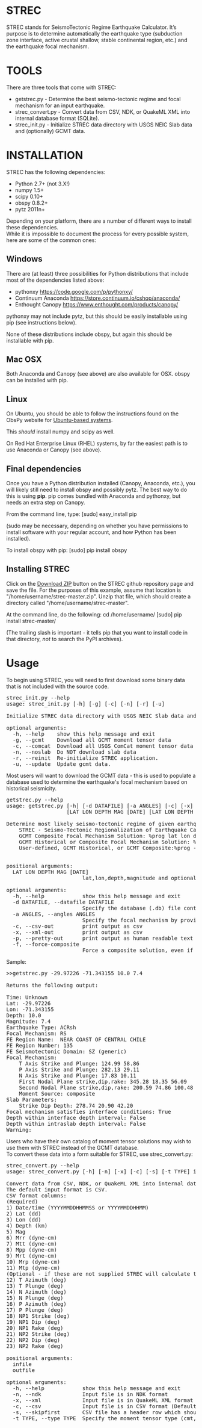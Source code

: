 STREC
=====

 STREC stands for SeismoTectonic Regime Earthquake Calculator. It’s purpose is to determine automatically the earthquake type (subduction zone interface, active crustal shallow, stable continental region, etc.) and the earthquake focal mechanism.

TOOLS
=====

There are three tools that come with STREC:

- getstrec.py - Determine the best seismo-tectonic regime and focal mechanism for an input earthquake.
- strec_convert.py - Convert data from CSV, NDK, or QuakeML XML into internal database format (SQLite).
- strec_init.py - Initialize STREC data directory with USGS NEIC Slab data and (optionally) GCMT data.

INSTALLATION
============

STREC has the following dependencies:
- Python 2.7+ (not 3.X!)
- numpy 1.5+
- scipy 0.10+
- obspy 0.8.2+
- pytz 2011n+

Depending on your platform, there are a number of different ways to install these dependencies.  
While it is impossible to document the process for every possible system, here are some of the 
common ones:

Windows
-------
There are (at least) three possibilities for Python distributions that include most of the dependencies listed above:
- pythonxy <a href="https://code.google.com/p/pythonxy/">https://code.google.com/p/pythonxy/</a>
- Continuum Anaconda <a href="https://store.continuum.io/cshop/anaconda/">https://store.continuum.io/cshop/anaconda/</a>
- Enthought Canopy <a href="https://www.enthought.com/products/canopy/">https://www.enthought.com/products/canopy/</a>

pythonxy may not include pytz, but this should be easily installable using pip (see instructions below).

None of these distributions include obspy, but again this should be installable with pip.

Mac OSX
-------
Both Anaconda and Canopy (see above) are also available for OSX.  obspy can be installed with pip.

Linux
-----
On Ubuntu, you should be able to follow the instructions found on the ObsPy website for 
<a href="https://github.com/obspy/obspy/wiki/Installation-on-Linux-via-Apt-Repository">Ubuntu-based systems</a>.

This <em>should</em> install numpy and scipy as well.

On Red Hat Enterprise Linux (RHEL) systems, by far the easiest path is to use Anaconda or Canopy (see above).

Final dependencies
------------------
Once you have a Python distribution installed (Canopy, Anaconda, etc.), you will likely still need to install 
obspy and possibly pytz.  The best way to do this is using <b>pip</b>.  pip comes bundled with Anaconda and pythonxy, 
but needs an extra step on Canopy.

From the command line, type:
     [sudo] easy_install pip

(sudo may be necessary, depending on whether you have permissions to install software with your regular account, and how Python has been installed).

To install obspy with pip:
   [sudo] pip install obspy

Installing STREC
----------------

Click on the <a href="https://github.com/usgs/strec/archive/master.zip">Download ZIP</a> button on the 
STREC github repository page and save the file.  For the purposes of this example, assume that location is "/home/username/strec-master.zip".
Unzip that file, which should create a directory called "/home/username/strec-master".

At the command line, do the following:
   cd /home/username/
   [sudo] pip install strec-master/

(The trailing slash is important - it tells pip that you want to install code in that directory, *not* to search the PyPI archives).

Usage
=====

To begin using STREC, you will need to first download some binary data that is not included with the source code.

<pre>
strec_init.py --help
usage: strec_init.py [-h] [-g] [-c] [-n] [-r] [-u]

Initialize STREC data directory with USGS NEIC Slab data and (optionally) GCMT data.

optional arguments:
  -h, --help    show this help message and exit
  -g, --gcmt    Download all GCMT moment tensor data
  -c, --comcat  Download all USGS ComCat moment tensor data (sans GCMT)
  -n, --noslab  Do NOT download slab data
  -r, --reinit  Re-initialize STREC application.
  -u, --update  Update gcmt data.
</pre>

Most users will want to download the GCMT data - this is used to populate a database used to determine the earthquake's focal 
mechanism based on historical seismicity.

<pre>
getstrec.py --help
usage: getstrec.py [-h] [-d DATAFILE] [-a ANGLES] [-c] [-x] [-p] [-f]
                   [LAT LON DEPTH MAG [DATE] [LAT LON DEPTH MAG [DATE] ...]]

Determine most likely seismo-tectonic regime of given earthquake.
    STREC - Seismo-Tectonic Regionalization of Earthquake Catalogs
    GCMT Composite Focal Mechanism Solution: %prog lat lon depth magnitude
    GCMT Historical or Composite Focal Mechanism Solution: %prog lat lon depth magnitude [date]
    User-defined, GCMT Historical, or GCMT Composite:%prog -d datafolder lat lon depth magnitude [date]
    

positional arguments:
  LAT LON DEPTH MAG [DATE]
                        lat,lon,depth,magnitude and optionally date/time (YYYYMMDDHHMM) of earthquake

optional arguments:
  -h, --help            show this help message and exit
  -d DATAFILE, --datafile DATAFILE
                        Specify the database (.db) file containing moment tensor solutions.
  -a ANGLES, --angles ANGLES
                        Specify the focal mechanism by providing "strike dip rake"
  -c, --csv-out         print output as csv
  -x, --xml-out         print output as csv
  -p, --pretty-out      print output as human readable text
  -f, --force-composite
                        Force a composite solution, even if an exact historical moment tensor can be found.
</pre>

Sample:
<pre>
>>getstrec.py -29.97226 -71.343155 10.0 7.4

Returns the following output:

Time: Unknown
Lat: -29.97226
Lon: -71.343155
Depth: 10.0
Magnitude: 7.4
Earthquake Type: ACRsh
Focal Mechanism: RS
FE Region Name:  NEAR COAST OF CENTRAL CHILE
FE Region Number: 135
FE Seismotectonic Domain: SZ (generic)
Focal Mechanism:
	T Axis Strike and Plunge: 124.99 58.86
	P Axis Strike and Plunge: 282.13 29.11
	N Axis Strike and Plunge: 17.83 10.11
	First Nodal Plane strike,dip,rake: 345.28 18.35 56.09
	Second Nodal Plane strike,dip,rake: 200.59 74.86 100.48
	Moment Source: composite
Slab Parameters:
	Strike Dip Depth: 278.74 20.90 42.20
Focal mechanism satisfies interface conditions: True
Depth within interface depth interval: False
Depth within intraslab depth interval: False
Warning: 
</pre>

Users who have their own catalog of moment tensor solutions may wish to use them with STREC instead of the GCMT database.  
To convert these data into a form suitable for STREC, use strec_convert.py:

<pre>
strec_convert.py --help
usage: strec_convert.py [-h] [-n] [-x] [-c] [-s] [-t TYPE] infile outfile

Convert data from CSV, NDK, or QuakeML XML into internal database format (SQLite).
The default input format is CSV.
CSV format columns:
(Required)
1) Date/time (YYYYMMDDHHMMSS or YYYYMMDDHHMM)
2) Lat (dd)
3) Lon (dd)
4) Depth (km)
5) Mag
6) Mrr (dyne-cm)
7) Mtt (dyne-cm)
8) Mpp (dyne-cm)
9) Mrt (dyne-cm)
10) Mrp (dyne-cm)
11) Mtp (dyne-cm)
(Optional - if these are not supplied STREC will calculate them from moment tensor components above).
12) T Azimuth (deg)
13) T Plunge (deg)
14) N Azimuth (deg)
15) N Plunge (deg)
16) P Azimuth (deg)
17) P Plunge (deg)
18) NP1 Strike (deg)
19) NP1 Dip (deg)
20) NP1 Rake (deg)
21) NP2 Strike (deg)
22) NP2 Dip (deg)
23) NP2 Rake (deg)

positional arguments:
  infile
  outfile

optional arguments:
  -h, --help            show this help message and exit
  -n, --ndk             Input file is in NDK format
  -x, --xml             Input file is in QuakeML XML format
  -c, --csv             Input file is in CSV format (Default)
  -s, --skipfirst       CSV file has a header row which should be skipped
  -t TYPE, --type TYPE  Specify the moment tensor type (cmt,body wave,etc.) Defaults to 'User'.
</pre>









